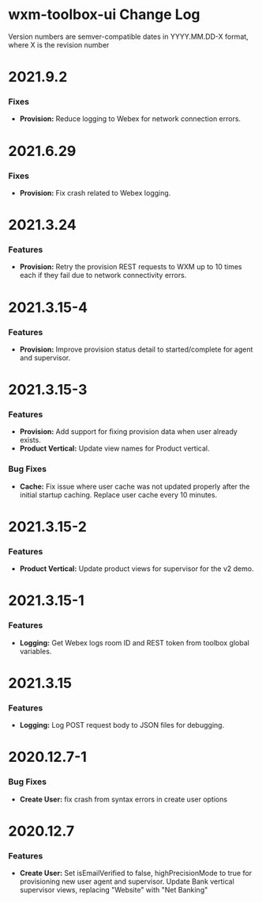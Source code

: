 # wxm-toolbox-ui Change Log

Version numbers are semver-compatible dates in YYYY.MM.DD-X format,
where X is the revision number


# 2021.9.2

### Fixes
* **Provision:** Reduce logging to Webex for network connection errors.


# 2021.6.29

### Fixes
* **Provision:** Fix crash related to Webex logging.


# 2021.3.24

### Features
* **Provision:** Retry the provision REST requests to WXM up to 10 times each if
they fail due to network connectivity errors.


# 2021.3.15-4

### Features
* **Provision:** Improve provision status detail to started/complete for agent
and supervisor.


# 2021.3.15-3

### Features
* **Provision:** Add support for fixing provision data when user already exists.
* **Product Vertical:** Update view names for Product vertical.

### Bug Fixes
* **Cache:** Fix issue where user cache was not updated properly after the
initial startup caching. Replace user cache every 10 minutes.


# 2021.3.15-2

### Features
* **Product Vertical:** Update product views for supervisor for the v2 demo.


# 2021.3.15-1

### Features
* **Logging:** Get Webex logs room ID and REST token from toolbox global
variables.


# 2021.3.15

### Features
* **Logging:** Log POST request body to JSON files for debugging.


# 2020.12.7-1

### Bug Fixes
* **Create User:** fix crash from syntax errors in create user options


# 2020.12.7

### Features
* **Create User:** Set isEmailVerified to false, highPrecisionMode to true 
for provisioning new user agent and supervisor. Update Bank vertical supervisor
views, replacing "Website" with "Net Banking"
